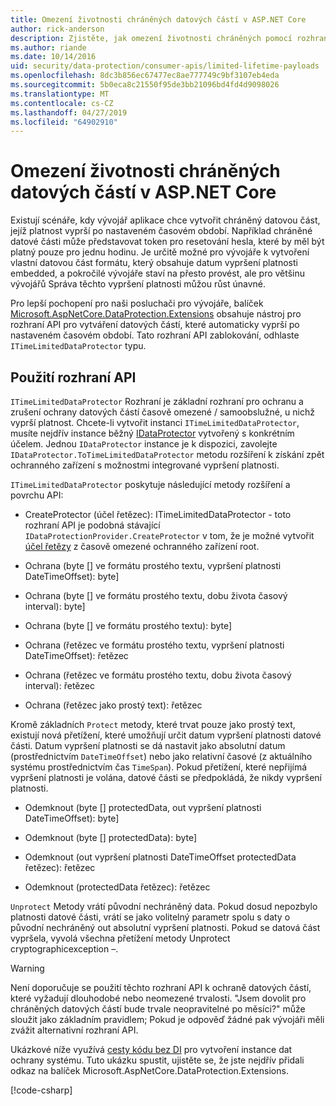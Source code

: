 ```yaml
---
title: Omezení životnosti chráněných datových částí v ASP.NET Core
author: rick-anderson
description: Zjistěte, jak omezení životnosti chráněných pomocí rozhraní API pro ASP.NET Core Data Protection datovou část.
ms.author: riande
ms.date: 10/14/2016
uid: security/data-protection/consumer-apis/limited-lifetime-payloads
ms.openlocfilehash: 8dc3b856ec67477ec8ae777749c9bf3107eb4eda
ms.sourcegitcommit: 5b0eca8c21550f95de3bb21096bd4fd4d9098026
ms.translationtype: MT
ms.contentlocale: cs-CZ
ms.lasthandoff: 04/27/2019
ms.locfileid: "64902910"
---
```

# <a name="limit-the-lifetime-of-protected-payloads-in-aspnet-core"></a>Omezení životnosti chráněných datových částí v ASP.NET Core

Existují scénáře, kdy vývojář aplikace chce vytvořit chráněný datovou část, jejíž platnost vyprší po nastaveném časovém období. Například chráněné datové části může představovat token pro resetování hesla, které by měl být platný pouze pro jednu hodinu. Je určitě možné pro vývojáře k vytvoření vlastní datovou část formátu, který obsahuje datum vypršení platnosti embedded, a pokročilé vývojáře staví na přesto provést, ale pro většinu vývojářů Správa těchto vypršení platnosti můžou růst únavné.

Pro lepší pochopení pro naši posluchači pro vývojáře, balíček [Microsoft.AspNetCore.DataProtection.Extensions](https://www.nuget.org/packages/Microsoft.AspNetCore.DataProtection.Extensions/) obsahuje nástroj pro rozhraní API pro vytváření datových částí, které automaticky vyprší po nastaveném časovém období. Tato rozhraní API zablokování, odhlaste `ITimeLimitedDataProtector` typu.

## <a name="api-usage"></a>Použití rozhraní API

`ITimeLimitedDataProtector` Rozhraní je základní rozhraní pro ochranu a zrušení ochrany datových částí časově omezené / samoobslužné, u nichž vyprší platnost. Chcete-li vytvořit instanci `ITimeLimitedDataProtector`, musíte nejdřív instance běžný [IDataProtector](xref:security/data-protection/consumer-apis/overview) vytvořený s konkrétním účelem. Jednou `IDataProtector` instance je k dispozici, zavolejte `IDataProtector.ToTimeLimitedDataProtector` metodu rozšíření k získání zpět ochranného zařízení s možnostmi integrované vypršení platnosti.

`ITimeLimitedDataProtector` poskytuje následující metody rozšíření a povrchu API:

* CreateProtector (účel řetězec): ITimeLimitedDataProtector - toto rozhraní API je podobná stávající `IDataProtectionProvider.CreateProtector` v tom, že je možné vytvořit [účel řetězy](xref:security/data-protection/consumer-apis/purpose-strings) z časově omezené ochranného zařízení root.

* Ochrana (byte [] ve formátu prostého textu, vypršení platnosti DateTimeOffset): byte]

* Ochrana (byte [] ve formátu prostého textu, dobu života časový interval): byte]

* Ochrana (byte [] ve formátu prostého textu): byte]

* Ochrana (řetězec ve formátu prostého textu, vypršení platnosti DateTimeOffset): řetězec

* Ochrana (řetězec ve formátu prostého textu, dobu života časový interval): řetězec

* Ochrana (řetězec jako prostý text): řetězec

Kromě základních `Protect` metody, které trvat pouze jako prostý text, existují nová přetížení, které umožňují určit datum vypršení platnosti datové části. Datum vypršení platnosti se dá nastavit jako absolutní datum (prostřednictvím `DateTimeOffset`) nebo jako relativní časové (z aktuálního systému prostřednictvím čas `TimeSpan`). Pokud přetížení, které nepřijímá vypršení platnosti je volána, datové části se předpokládá, že nikdy vypršení platnosti.

* Odemknout (byte [] protectedData, out vypršení platnosti DateTimeOffset): byte]

* Odemknout (byte [] protectedData): byte]

* Odemknout (out vypršení platnosti DateTimeOffset protectedData řetězec): řetězec

* Odemknout (protectedData řetězec): řetězec

`Unprotect` Metody vrátí původní nechráněný data. Pokud dosud nepozbylo platnosti datové části, vrátí se jako volitelný parametr spolu s daty o původní nechráněný out absolutní vypršení platnosti. Pokud se datová část vypršela, vyvolá všechna přetížení metody Unprotect cryptographicexception –.

>[!WARNING]
> Není doporučuje se použití těchto rozhraní API k ochraně datových částí, které vyžadují dlouhodobé nebo neomezené trvalosti. "Jsem dovolit pro chráněných datových částí bude trvale neopravitelné po měsíci?" může sloužit jako základním pravidlem; Pokud je odpověď žádné pak vývojáři měli zvážit alternativní rozhraní API.

Ukázkové níže využívá [cesty kódu bez DI](xref:security/data-protection/configuration/non-di-scenarios) pro vytvoření instance dat ochrany systému. Tuto ukázku spustit, ujistěte se, že jste nejdřív přidali odkaz na balíček Microsoft.AspNetCore.DataProtection.Extensions.

[!code-csharp[](limited-lifetime-payloads/samples/limitedlifetimepayloads.cs)]

